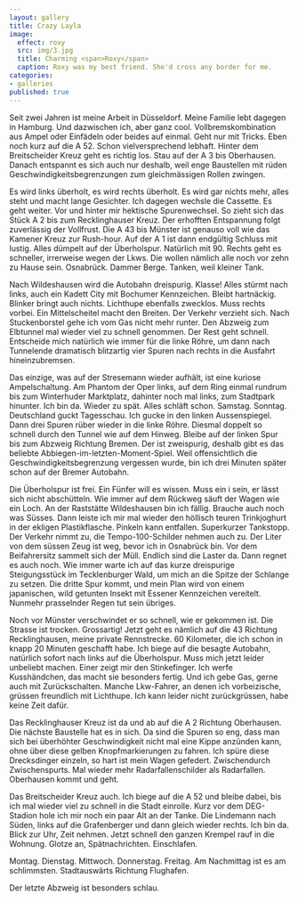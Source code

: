 ```yaml
---
layout: gallery
title: Crazy Layla
image: 
  effect: roxy
  src: img/3.jpg
  title: Charming <span>Roxy</span>
  caption: Roxy was my best friend. She'd cross any border for me.
categories:
- galleries
published: true
---
```


Seit zwei Jahren ist meine Arbeit in Düsseldorf. Meine Familie lebt dagegen in Hamburg. Und dazwischen ich, aber ganz cool. Vollbremskombination aus Ampel oder Einfädeln oder beides auf einmal. Geht nur mit Tricks. Eben noch kurz auf die A 52. Schon vielversprechend lebhaft. Hinter dem Breitscheider Kreuz geht es richtig los. Stau auf der A 3 bis Oberhausen. Danach entspannt es sich auch nur deshalb, weil enge Baustellen mit rüden Geschwindigkeitsbegrenzungen zum gleichmässigen Rollen zwingen. 

Es wird links überholt, es wird rechts überholt. Es wird gar nichts mehr, alles steht und macht lange Gesichter. Ich dagegen wechsle die Cassette. Es geht weiter. Vor und hinter mir hektische Spurenwechsel. So zieht sich das Stück A 2 bis zum Recklinghauser Kreuz. Der erhofften Entspannung folgt zuverlässig der Vollfrust. Die A 43 bis Münster ist genauso voll wie das Kamener Kreuz zur Rush-hour. Auf der A 1 ist dann endgültig Schluss mit lustig. Alles dümpelt auf der Überholspur. Natürlich mit 90. Rechts geht es schneller, irrerweise wegen der Lkws. Die wollen nämlich alle noch vor zehn zu Hause sein. Osnabrück. Dammer Berge. Tanken, weil kleiner Tank. 

Nach Wildeshausen wird die Autobahn dreispurig. Klasse! Alles stürmt nach links, auch ein Kadett City mit Bochumer Kennzeichen. Bleibt hartnäckig. Blinker bringt auch nichts. Lichthupe ebenfalls zwecklos. Muss rechts vorbei. Ein Mittelscheitel macht den Breiten. Der Verkehr verzieht sich. Nach Stuckenborstel gehe ich vom Gas nicht mehr runter. Den Abzweig zum Elbtunnel mal wieder viel zu schnell genommen. Der Rest geht schnell. Entscheide mich natürlich wie immer für die linke Röhre, um dann nach Tunnelende dramatisch blitzartig vier Spuren nach rechts in die Ausfahrt hineinzubremsen. 

Das einzige, was auf der Stresemann wieder aufhält, ist eine kuriose Ampelschaltung. Am Phantom der Oper links, auf dem Ring einmal rundrum bis zum Winterhuder Marktplatz, dahinter noch mal links, zum Stadtpark hinunter. Ich bin da. Wieder zu spät. Alles schläft schon. Samstag. Sonntag. Deutschland guckt Tagesschau. Ich gucke in den linken Aussenspiegel. Dann drei Spuren rüber wieder in die linke Röhre. Diesmal doppelt so schnell durch den Tunnel wie auf dem Hinweg. Bleibe auf der linken Spur bis zum Abzweig Richtung Bremen. Der ist zweispurig, deshalb gibt es das beliebte Abbiegen-im-letzten-Moment-Spiel. Weil offensichtlich die Geschwindigkeitsbegrenzung vergessen wurde, bin ich drei Minuten später schon auf der Bremer Autobahn. 

Die Überholspur ist frei. Ein Fünfer will es wissen. Muss ein i sein, er lässt sich nicht abschütteln. Wie immer auf dem Rückweg säuft der Wagen wie ein Loch. An der Raststätte Wildeshausen bin ich fällig. Brauche auch noch was Süsses. Dann leiste ich mir mal wieder den höllisch teuren Trinkjoghurt in der ekligen Plastikflasche. Pinkeln kann entfallen. Superkurzer Tankstopp. Der Verkehr nimmt zu, die Tempo-100-Schilder nehmen auch zu. Der Liter von dem süssen Zeug ist weg, bevor ich in Osnabrück bin. Vor dem Beifahrersitz sammelt sich der Müll. Endlich sind die Laster da. Dann regnet es auch noch. Wie immer warte ich auf das kurze dreispurige Steigungsstück im Tecklenburger Wald, um mich an die Spitze der Schlange zu setzen. Die dritte Spur kommt, und mein Plan wird von einem japanischen, wild getunten Insekt mit Essener Kennzeichen vereitelt. Nunmehr prasselnder Regen tut sein übriges. 

Noch vor Münster verschwindet er so schnell, wie er gekommen ist. Die Strasse ist trocken. Grossartig! Jetzt geht es nämlich auf die 43 Richtung Recklinghausen, meine private Rennstrecke. 60 Kilometer, die ich schon in knapp 20 Minuten geschafft habe. Ich biege auf die besagte Autobahn, natürlich sofort nach links auf die Überholspur. Muss mich jetzt leider unbeliebt machen. Einer zeigt mir den Stinkefinger. Ich werfe Kusshändchen, das macht sie besonders fertig. Und ich gebe Gas, gerne auch mit Zurückschalten. Manche Lkw-Fahrer, an denen ich vorbeizische, grüssen freundlich mit Lichthupe. Ich kann leider nicht zurückgrüssen, habe keine Zeit dafür. 

Das Recklinghauser Kreuz ist da und ab auf die A 2 Richtung Oberhausen. Die nächste Baustelle hat es in sich. Da sind die Spuren so eng, dass man sich bei überhöhter Geschwindigkeit nicht mal eine Kippe anzünden kann, ohne über diese gelben Knopfmarkierungen zu fahren. Ich spüre diese Drecksdinger einzeln, so hart ist mein Wagen gefedert. Zwischendurch Zwischenspurts. Mal wieder mehr Radarfallenschilder als Radarfallen. Oberhausen kommt und geht. 

Das Breitscheider Kreuz auch. Ich biege auf die A 52 und bleibe dabei, bis ich mal wieder viel zu schnell in die Stadt einrolle. Kurz vor dem DEG-Stadion hole ich mir noch ein paar Alt an der Tanke. Die Lindemann nach Süden, links auf die Grafenberger und dann gleich wieder rechts. Ich bin da. Blick zur Uhr, Zeit nehmen. Jetzt schnell den ganzen Krempel rauf in die Wohnung. Glotze an, Spätnachrichten. Einschlafen. 

Montag. Dienstag. Mittwoch. Donnerstag. Freitag. Am Nachmittag ist es am schlimmsten. Stadtauswärts Richtung Flughafen. 

Der letzte Abzweig ist besonders schlau.
